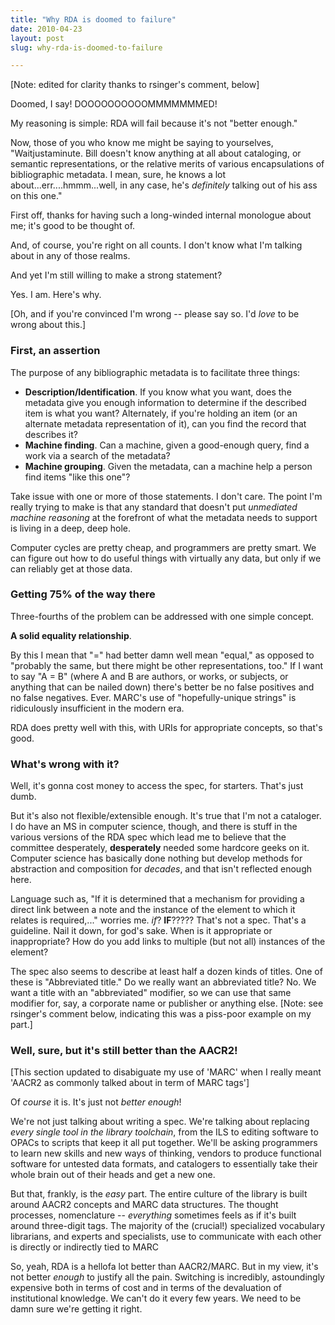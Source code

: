 ```yaml
---
title: "Why RDA is doomed to failure"
date: 2010-04-23
layout: post
slug: why-rda-is-doomed-to-failure

---
```


[Note: edited for clarity thanks to rsinger's comment, below]

Doomed, I say! DOOOOOOOOOOMMMMMMMED!

My reasoning is simple: RDA will fail because it's not "better enough."

Now, those of you who know me might be saying to yourselves, "Waitjustaminute. Bill doesn't know anything at all about cataloging, or semantic representations, or the relative merits of various encapsulations of bibliographic metadata. I mean, sure, he knows a lot about...err....hmmm...well, in any case, he's _definitely_ talking out of his ass on this one."

First off, thanks for having such a long-winded internal monologue about me; it's good to be thought of.

And, of course, you're right on all counts. I don't know what I'm talking about in any of those realms.

And yet I'm still willing to make a strong statement?

Yes. I am. Here's why.

[Oh, and if you're convinced I'm wrong -- please say so. I'd *love* to be wrong about this.]

### First, an assertion

The purpose of any bibliographic metadata is to facilitate three things:

*  **Description/Identification**. If you know what you want, does the metadata give you enough information to determine if the described item is what you want? Alternately, if you're holding an item (or an alternate metadata representation of it), can you find the record that describes it?
*  **Machine finding**. Can a machine, given a good-enough query, find a work via a search of the metadata?
*  **Machine grouping**. Given the metadata, can a machine help a person find items "like this one"?

Take issue with one or more of those statements. I don't care. The point I'm really trying to make is that any standard that doesn't put *unmediated machine reasoning* at the forefront of what the metadata needs to support is living in a deep, deep hole.

Computer cycles are pretty cheap, and programmers are pretty smart. We can figure out how to do useful things with virtually any data, but only if we can reliably get at those data.

### Getting 75% of the way there

Three-fourths of the problem can be addressed with one simple concept.

**A solid equality relationship**.

By this I mean that "=" had better damn well mean "equal," as opposed to "probably the same,  but there might be other representations, too." If I want to say "A = B" (where A and B are authors, or works, or subjects, or anything that can be nailed down) there's better be no false positives and no false negatives. Ever. MARC's use of "hopefully-unique strings" is ridiculously insufficient in the modern era.

RDA does pretty well with this, with URIs for appropriate concepts, so that's good.

### What's wrong with it?

Well, it's gonna cost money to access the spec, for starters. That's just dumb.

But it's also not flexible/extensible enough. It's true that I'm not a
cataloger. I do have an MS in computer science, though, and there is stuff in
the various versions of the RDA spec which lead me to believe that the
committee desperately, **desperately** needed some hardcore geeks on it.
Computer science has basically done nothing but develop methods for
abstraction and composition for *decades*, and that isn't reflected enough
here.

Language such as, "If it is determined that a mechanism for providing a direct
link between a note and the instance of the element to which it relates is
required,..." worries me. *if*? **IF**????? That's not a spec. That's a guideline. Nail it down, for god's sake. When is it appropriate or inappropriate? How do you add links to multiple (but not all) instances of the element?

The spec also seems to describe at least half a dozen kinds of titles. One of these is "Abbreviated title." Do we really want an abbreviated title? No. We want a title with an "abbreviated" modifier, so we can use that same modifier for, say, a corporate name or publisher or anything else. [Note: see rsinger's comment below, indicating this was a piss-poor example on my part.]


### Well, sure, but it's still better than the AACR2!

[This section updated to disabiguate my use of 'MARC' when I really meant 'AACR2 as commonly talked about in term of MARC tags']

Of _course_ it is. It's just not *better enough*!

We're not just talking about writing a spec. We're talking about replacing *every single tool in the library toolchain*, from the ILS to editing software to OPACs to scripts that keep it all put together. We'll be asking programmers to learn new skills and new ways of thinking, vendors to produce functional software for untested data formats, and catalogers to essentially take their whole brain out of their heads and get a new one.

But that, frankly, is the *easy* part. The entire culture of the library is built around AACR2 concepts and MARC data structures. The thought processes, nomenclature -- *everything* sometimes feels as if it's built around three-digit tags. The majority of the (crucial!) specialized vocabulary librarians, and experts and specialists, use to communicate with each other is directly or indirectly tied to MARC

So, yeah, RDA is a hellofa lot better than AACR2/MARC. But in my view, it's not better *enough* to justify all the pain. Switching is incredibly, astoundingly expensive both in terms of cost and in terms of the devaluation of institutional knowledge. We can't do it every few years. We need to be damn sure we're getting it right.
